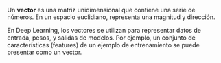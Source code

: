 Un **vector** es una matriz unidimensional que contiene una serie de números. En un espacio euclidiano, representa una magnitud y dirección.

En Deep Learning, los vectores se utilizan para representar datos de entrada, pesos, y salidas de modelos. Por ejemplo, un conjunto de características (features) de un ejemplo de entrenamiento se puede presentar como un vector.